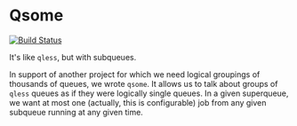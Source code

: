 Qsome
=====
[![Build Status](https://travis-ci.org/seomoz/qsome-rb.svg?branch=dan/travis-build)](https://travis-ci.org/seomoz/qsome-rb)

It's like `qless`, but with subqueues.

In support of another project for which we need logical groupings of thousands
of queues, we wrote `qsome`. It allows us to talk about groups of `qless` queues
as if they were logically single queues. In a given superqueue, we want at most
one (actually, this is configurable) job from any given subqueue running at any
given time.

